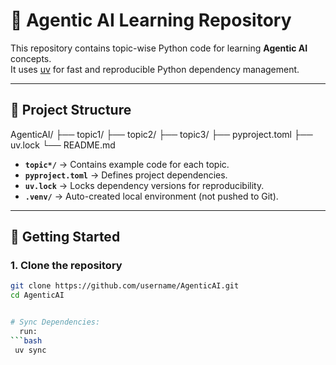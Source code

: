 # 🤖 Agentic AI Learning Repository

This repository contains topic-wise Python code for learning **Agentic AI** concepts.  
It uses [uv](https://github.com/astral-sh/uv) for fast and reproducible Python dependency management.  

---

## 📂 Project Structure
AgenticAI/
├── topic1/
├── topic2/
├── topic3/
├── pyproject.toml
├── uv.lock
└── README.md


- **`topic*/`** → Contains example code for each topic.  
- **`pyproject.toml`** → Defines project dependencies.  
- **`uv.lock`** → Locks dependency versions for reproducibility.  
- **`.venv/`** → Auto-created local environment (not pushed to Git).  

---

## 🚀 Getting Started

### 1. Clone the repository
```bash
git clone https://github.com/username/AgenticAI.git
cd AgenticAI


# Sync Dependencies:
  run:
```bash
 uv sync


